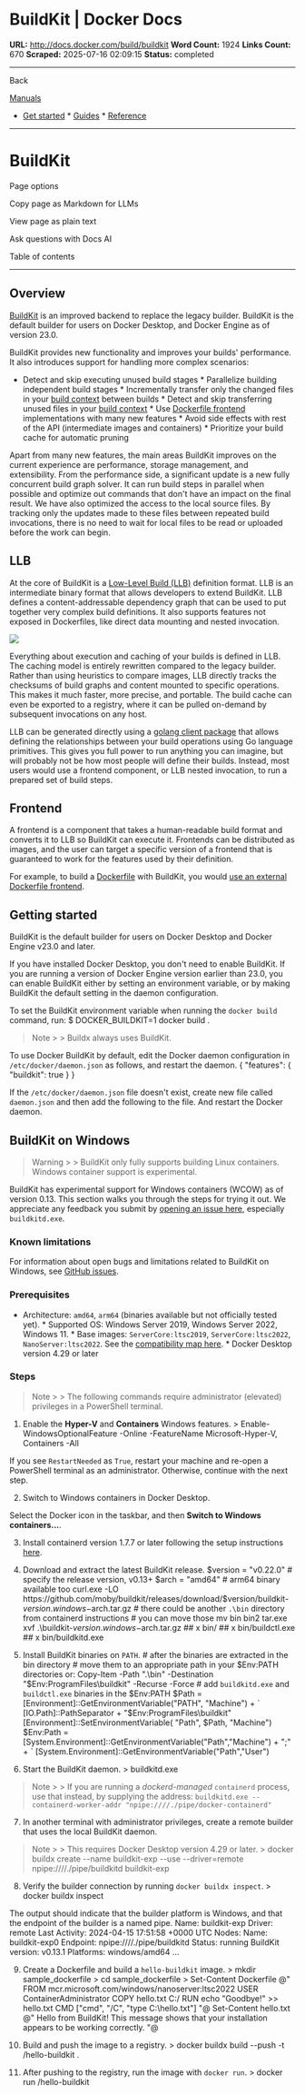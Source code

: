 # BuildKit | Docker Docs

**URL:** http://docs.docker.com/build/buildkit
**Word Count:** 1924
**Links Count:** 670
**Scraped:** 2025-07-16 02:09:15
**Status:** completed

---

Back

[Manuals](https://docs.docker.com/manuals/)

  * [Get started](http://docs.docker.com/get-started/)   * [Guides](http://docs.docker.com/guides/)   * [Reference](http://docs.docker.com/reference/)

* * *

# BuildKit

Page options

Copy page as Markdown for LLMs

View page as plain text

Ask questions with Docs AI

Table of contents

* * *

## Overview

[BuildKit](https://github.com/moby/buildkit) is an improved backend to replace the legacy builder. BuildKit is the default builder for users on Docker Desktop, and Docker Engine as of version 23.0.

BuildKit provides new functionality and improves your builds' performance. It also introduces support for handling more complex scenarios:

  * Detect and skip executing unused build stages   * Parallelize building independent build stages   * Incrementally transfer only the changed files in your [build context](https://docs.docker.com/build/concepts/context/) between builds   * Detect and skip transferring unused files in your [build context](https://docs.docker.com/build/concepts/context/)   * Use [Dockerfile frontend](https://docs.docker.com/build/buildkit/frontend/) implementations with many new features   * Avoid side effects with rest of the API \(intermediate images and containers\)   * Prioritize your build cache for automatic pruning

Apart from many new features, the main areas BuildKit improves on the current experience are performance, storage management, and extensibility. From the performance side, a significant update is a new fully concurrent build graph solver. It can run build steps in parallel when possible and optimize out commands that don't have an impact on the final result. We have also optimized the access to the local source files. By tracking only the updates made to these files between repeated build invocations, there is no need to wait for local files to be read or uploaded before the work can begin.

## LLB

At the core of BuildKit is a [Low-Level Build \(LLB\)](https://github.com/moby/buildkit#exploring-llb) definition format. LLB is an intermediate binary format that allows developers to extend BuildKit. LLB defines a content-addressable dependency graph that can be used to put together very complex build definitions. It also supports features not exposed in Dockerfiles, like direct data mounting and nested invocation.

![](http://docs.docker.com/images/buildkit-dag.svg)

Everything about execution and caching of your builds is defined in LLB. The caching model is entirely rewritten compared to the legacy builder. Rather than using heuristics to compare images, LLB directly tracks the checksums of build graphs and content mounted to specific operations. This makes it much faster, more precise, and portable. The build cache can even be exported to a registry, where it can be pulled on-demand by subsequent invocations on any host.

LLB can be generated directly using a [golang client package](https://pkg.go.dev/github.com/moby/buildkit/client/llb) that allows defining the relationships between your build operations using Go language primitives. This gives you full power to run anything you can imagine, but will probably not be how most people will define their builds. Instead, most users would use a frontend component, or LLB nested invocation, to run a prepared set of build steps.

## Frontend

A frontend is a component that takes a human-readable build format and converts it to LLB so BuildKit can execute it. Frontends can be distributed as images, and the user can target a specific version of a frontend that is guaranteed to work for the features used by their definition.

For example, to build a [Dockerfile](https://docs.docker.com/reference/dockerfile/) with BuildKit, you would [use an external Dockerfile frontend](https://docs.docker.com/build/buildkit/frontend/).

## Getting started

BuildKit is the default builder for users on Docker Desktop and Docker Engine v23.0 and later.

If you have installed Docker Desktop, you don't need to enable BuildKit. If you are running a version of Docker Engine version earlier than 23.0, you can enable BuildKit either by setting an environment variable, or by making BuildKit the default setting in the daemon configuration.

To set the BuildKit environment variable when running the `docker build` command, run:               $ DOCKER_BUILDKIT=1 docker build .     

> Note >  > Buildx always uses BuildKit.

To use Docker BuildKit by default, edit the Docker daemon configuration in `/etc/docker/daemon.json` as follows, and restart the daemon.               {       "features": {         "buildkit": true       }     }

If the `/etc/docker/daemon.json` file doesn't exist, create new file called `daemon.json` and then add the following to the file. And restart the Docker daemon.

## BuildKit on Windows

> Warning >  > BuildKit only fully supports building Linux containers. Windows container support is experimental.

BuildKit has experimental support for Windows containers \(WCOW\) as of version 0.13. This section walks you through the steps for trying it out. We appreciate any feedback you submit by [opening an issue here](https://github.com/moby/buildkit/issues/new), especially `buildkitd.exe`.

### Known limitations

For information about open bugs and limitations related to BuildKit on Windows, see [GitHub issues](https://github.com/moby/buildkit/issues?q=is%3Aissue%20state%3Aopen%20label%3Aarea%2Fwindows-wcow).

### Prerequisites

  * Architecture: `amd64`, `arm64` \(binaries available but not officially tested yet\).   * Supported OS: Windows Server 2019, Windows Server 2022, Windows 11.   * Base images: `ServerCore:ltsc2019`, `ServerCore:ltsc2022`, `NanoServer:ltsc2022`. See the [compatibility map here](https://learn.microsoft.com/en-us/virtualization/windowscontainers/deploy-containers/version-compatibility?tabs=windows-server-2019%2Cwindows-11#windows-server-host-os-compatibility).   * Docker Desktop version 4.29 or later

### Steps

> Note >  > The following commands require administrator \(elevated\) privileges in a PowerShell terminal.

  1. Enable the **Hyper-V** and **Containers** Windows features.                    > Enable-WindowsOptionalFeature -Online -FeatureName Microsoft-Hyper-V, Containers -All          

If you see `RestartNeeded` as `True`, restart your machine and re-open a PowerShell terminal as an administrator. Otherwise, continue with the next step.

  2. Switch to Windows containers in Docker Desktop.

Select the Docker icon in the taskbar, and then **Switch to Windows containers...**.

  3. Install containerd version 1.7.7 or later following the setup instructions [here](https://github.com/containerd/containerd/blob/main/docs/getting-started.md#installing-containerd-on-windows).

  4. Download and extract the latest BuildKit release.                    $version = "v0.22.0" # specify the release version, v0.13+          $arch = "amd64" # arm64 binary available too          curl.exe -LO https://github.com/moby/buildkit/releases/download/$version/buildkit-$version.windows-$arch.tar.gz          # there could be another `.\bin` directory from containerd instructions          # you can move those          mv bin bin2          tar.exe xvf .\buildkit-$version.windows-$arch.tar.gz          ## x bin/          ## x bin/buildctl.exe          ## x bin/buildkitd.exe

  5. Install BuildKit binaries on `PATH`.                    # after the binaries are extracted in the bin directory          # move them to an appropriate path in your $Env:PATH directories or:          Copy-Item -Path ".\bin" -Destination "$Env:ProgramFiles\buildkit" -Recurse -Force          # add `buildkitd.exe` and `buildctl.exe` binaries in the $Env:PATH          $Path = [Environment]::GetEnvironmentVariable("PATH", "Machine") + `              [IO.Path]::PathSeparator + "$Env:ProgramFiles\buildkit"          [Environment]::SetEnvironmentVariable( "Path", $Path, "Machine")          $Env:Path = [System.Environment]::GetEnvironmentVariable("Path","Machine") + ";" + `              [System.Environment]::GetEnvironmentVariable("Path","User")

  6. Start the BuildKit daemon.                    > buildkitd.exe          

> Note >  > If you are running a _dockerd-managed_ `containerd` process, use that instead, by supplying the address: `buildkitd.exe --containerd-worker-addr "npipe:////./pipe/docker-containerd"`

  7. In another terminal with administrator privileges, create a remote builder that uses the local BuildKit daemon.

> Note >  > This requires Docker Desktop version 4.29 or later.                    > docker buildx create --name buildkit-exp --use --driver=remote npipe:////./pipe/buildkitd          buildkit-exp          

  8. Verify the builder connection by running `docker buildx inspect`.                    > docker buildx inspect          

The output should indicate that the builder platform is Windows, and that the endpoint of the builder is a named pipe.                    Name:          buildkit-exp           Driver:        remote           Last Activity: 2024-04-15 17:51:58 +0000 UTC           Nodes:           Name:             buildkit-exp0           Endpoint:         npipe:////./pipe/buildkitd           Status:           running           BuildKit version: v0.13.1           Platforms:        windows/amd64          ...

  9. Create a Dockerfile and build a `hello-buildkit` image.                    > mkdir sample_dockerfile          > cd sample_dockerfile          > Set-Content Dockerfile @"          FROM mcr.microsoft.com/windows/nanoserver:ltsc2022          USER ContainerAdministrator          COPY hello.txt C:/          RUN echo "Goodbye!" >> hello.txt          CMD ["cmd", "/C", "type C:\\hello.txt"]          "@          Set-Content hello.txt @"          Hello from BuildKit!          This message shows that your installation appears to be working correctly.          "@          

  10. Build and push the image to a registry.                    > docker buildx build --push -t <username>/hello-buildkit .          

  11. After pushing to the registry, run the image with `docker run`.                    > docker run <username>/hello-buildkit